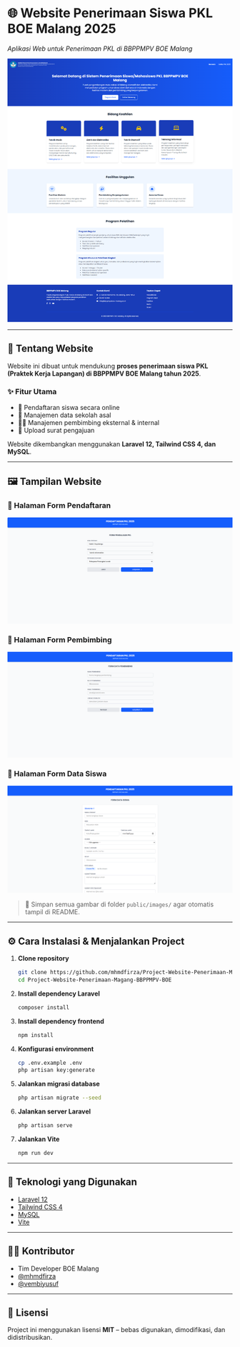 # 🌐 Website Penerimaan Siswa PKL BOE Malang 2025
*Aplikasi Web untuk Penerimaan PKL di BBPPMPV BOE Malang*

![Banner Website](assets/images/penerimaan-web.png)

---

## 📝 Tentang Website
Website ini dibuat untuk mendukung **proses penerimaan siswa PKL (Praktek Kerja Lapangan) di BBPPMPV BOE Malang tahun 2025**.  

### ✨ Fitur Utama
- 📝 Pendaftaran siswa secara online  
- 🏫 Manajemen data sekolah asal  
- 👨‍🏫 Manajemen pembimbing eksternal & internal  
- 📂 Upload surat pengajuan  

Website dikembangkan menggunakan **Laravel 12, Tailwind CSS 4, dan MySQL**.

---

## 🖼️ Tampilan Website

### 🔹 Halaman Form Pendaftaran
![Form Pendaftaran](assets/images/form-pendaftaran.png)

### 🔹 Halaman Form Pembimbing
![Dashboard Admin](assets/images/form-pembimbing.png)

### 🔹 Halaman Form Data Siswa
![Detail Pengajuan](assets/images/form-datasiswa.png)

> 📌 Simpan semua gambar di folder `public/images/` agar otomatis tampil di README.

---

## ⚙️ Cara Instalasi & Menjalankan Project

1. **Clone repository**
   ```bash
   git clone https://github.com/mhmdfirza/Project-Website-Penerimaan-Magang-BBPPMPV-BOE.git
   cd Project-Website-Penerimaan-Magang-BBPPMPV-BOE
   ```

2. **Install dependency Laravel**
   ```bash
   composer install
   ```

3. **Install dependency frontend**
   ```bash
   npm install
   ```

4. **Konfigurasi environment**
   ```bash
   cp .env.example .env
   php artisan key:generate
   ```

5. **Jalankan migrasi database**
   ```bash
   php artisan migrate --seed
   ```

6. **Jalankan server Laravel**
   ```bash
   php artisan serve
   ```

7. **Jalankan Vite**
   ```bash
   npm run dev
   ```

---

## 📌 Teknologi yang Digunakan

* [Laravel 12](https://laravel.com/)
* [Tailwind CSS 4](https://tailwindcss.com/)
* [MySQL](https://www.mysql.com/)
* [Vite](https://vitejs.dev/)

---

## 👨‍💻 Kontributor

* Tim Developer BOE Malang
* [@mhmdfirza](https://github.com/mhmdfirza)
* [@vembiyusuf](https://github.com/vembiyusuf)

---

## 📜 Lisensi

Project ini menggunakan lisensi **MIT** – bebas digunakan, dimodifikasi, dan didistribusikan.
